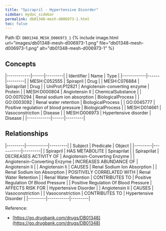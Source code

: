 ```yaml
---
title: "Spirapril - Hypertensive Disorder"
sidebar: mydoc_sidebar
permalink: db01348-mesh-d006973-1.html
toc: false 
---
```



Path ID: `DB01348_MESH_D006973_1`
{% include image.html url="images/db01348-mesh-d006973-1.png" file="db01348-mesh-d006973-1.png" alt="db01348-mesh-d006973-1" %}

## Concepts

|------------|------|---------|
| Identifier | Name | Type    |
|------------|------|---------|
| MESH:C052555 | Spirapril | Drug |
| MESH:C076884 | Spiraprilat | Drug |
| UniProt:P12821 | Angiotensin-converting enzyme | Protein |
| MESH:D000804 | Angiotensin II | ChemicalSubstance |
| GO:0070294 | Renal sodium ion absorption | BiologicalProcess |
| GO:0003092 | Renal water retention | BiologicalProcess |
| GO:0045777 | Positive regulation of blood pressure | BiologicalProcess |
| MESH:D014661 | Vasoconstriction | Disease |
| MESH:D006973 | Hypertensive disorder | Disease |
|------------|------|---------|

## Relationships

|---------|-----------|---------|
| Subject | Predicate | Object  |
|---------|-----------|---------|
| Spirapril | HAS METABOLITE | Spiraprilat |
| Spiraprilat | DECREASES ACTIVITY OF | Angiotensin-Converting Enzyme |
| Angiotensin-Converting Enzyme | INCREASES ABUNDANCE OF | Angiotensin Ii |
| Angiotensin Ii | CAUSES | Renal Sodium Ion Absorption |
| Renal Sodium Ion Absorption | POSITIVELY CORRELATED WITH | Renal Water Retention |
| Renal Water Retention | CONTRIBUTES TO | Positive Regulation Of Blood Pressure |
| Positive Regulation Of Blood Pressure | AFFECTS RISK FOR | Hypertensive Disorder |
| Angiotensin Ii | CAUSES | Vasoconstriction |
| Vasoconstriction | CONTRIBUTES TO | Hypertensive Disorder |
|---------|-----------|---------|

Reference: 
  - [https://go.drugbank.com/drugs/DB01348](https://go.drugbank.com/drugs/DB01348)

